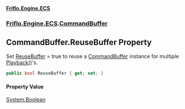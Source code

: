 #### [Friflo.Engine.ECS](index.md#'index')
### [Friflo.Engine.ECS](Friflo.Engine.ECS.md#'Friflo.Engine.ECS').[CommandBuffer](CommandBuffer.md#'Friflo.Engine.ECS.CommandBuffer')

## CommandBuffer.ReuseBuffer Property

Set [ReuseBuffer](CommandBuffer.ReuseBuffer.md#'Friflo.Engine.ECS.CommandBuffer.ReuseBuffer') = true to reuse a [CommandBuffer](CommandBuffer.md#'Friflo.Engine.ECS.CommandBuffer') instance for multiple [Playback()](CommandBuffer.Playback().md#'Friflo.Engine.ECS.CommandBuffer.Playback()')'s.

```csharp
public bool ReuseBuffer { get; set; }
```

#### Property Value
[System.Boolean](https://docs.microsoft.com/en-us/dotnet/api/System.Boolean#'System.Boolean')